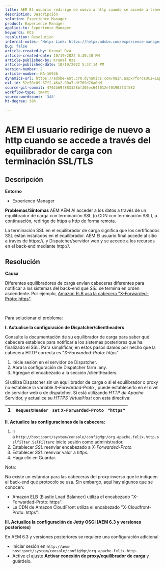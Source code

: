```yaml
---
title: AEM El usuario redirige de nuevo a http cuando se accede a través del equilibrador de carga con terminación SSL/TLS
description: Descripción
solution: Experience Manager
product: Experience Manager
applies-to: Experience Manager
keywords: KCS
resolution: Resolution
internal-notes: 'Helpx Link: https://helpx.adobe.com/experience-manager/kb/AEM-redirecting-back-to-http-on-accessed-via-SSL-terminated-Load-Balancer.html'
bug: false
article-created-by: Krunal Oza
article-created-date: 10/19/2022 5:30:38 PM
article-published-by: Krunal Oza
article-published-date: 10/19/2022 5:37:14 PM
version-number: 2
article-number: KA-16936
dynamics-url: https://adobe-ent.crm.dynamics.com/main.aspx?forceUCI=1&pagetype=entityrecord&etn=knowledgearticle&id=d23762bb-d34f-ed11-bba2-00224808679b
exl-id: 52e50c09-67f2-46a2-90a7-df769d76a0dd
source-git-commit: 4702b69f883128bf305ec64f012ef01903f3f582
workflow-type: tm+mt
source-wordcount: '348'
ht-degree: 38%

---
```


# AEM El usuario redirige de nuevo a http cuando se accede a través del equilibrador de carga con terminación SSL/TLS

## Descripción

<b>Entorno</b>
- Experience Manager



<b>Problemas/Síntomas</b>
AEM AEM Al acceder a los datos a través de un equilibrador de carga con terminación SSL (o CDN con terminación SSL), a continuación, redirige de https a http de forma remota.

La terminación SSL en el equilibrador de carga significa que los certificados SSL están instalados en el equilibrador. AEM El usuario final accede al sitio a través de https://, y Dispatcher/servidor web y se accede a los recursos en el back-end mediante http://.




## Resolución


<b>Causa</b>

Diferentes equilibradores de carga envían cabeceras diferentes para notificar a los sistemas del back-end que *SSL* se termina en orden ascendente. Por ejemplo, [Amazon ELB usa la cabecera &quot;X-Forwarded-Proto: https&quot;](https://docs.aws.amazon.com/es_es/elasticloadbalancing/latest/classic/x-forwarded-headers.html#x-forwarded-proto).

&#x200B;&#x200B;&#x200B;&#x200B;&#x200B;

Para solucionar el problema:

<b>I. Actualice la configuración de Dispatcher/clientheaders</b>

Consulte la documentación de su equilibrador de carga para saber qué cabecera establece para notificar a los sistemas posteriores que ha finalizado el SSL. Para simplificar, en estos pasos damos por hecho que la cabecera HTTP correcta es &quot;*X-Forwarded-Proto: https*&quot;

1. Inicie sesión en el servidor de Dispatcher.
2. Abra la configuración de Dispatcher farm .any.
3. Agregue el encabezado a la sección /clientheaders.


Si utiliza Dispatcher sin un equilibrador de carga o si el equilibrador o proxy no establece la variable *X-Forwarded-Proto* , puede establecerlo en el nivel de servidor web o de dispatcher. Si está utilizando *HTTP de Apache* Servidor, y actualice su *HTTPS VirtualHost* con esta directiva:


| 1 | `RequestHeader ` `set` `X-Forwarded-Proto ` `"https"` |
| --- | --- |


<b>II. Actualice las configuraciones de la cabecera:</b>

1. Ir a `http://host:port/system/console/configMgr/org.apache.felix.http.sslfilter.SslFilter`e inicie sesión como administrador.
2. Establecer *SSL* reenviar encabezado a *X-Forwarded-Proto.*
3. Establecer *SSL* reenviar valor a *https*.
4. Haga clic en Guardar.


Nota:

No existe un estándar para las cabeceras del proxy inverso que le indiquen al back-end qué protocolo se usa. Sin embargo, aquí hay algunos que se conocen:

- Amazon ELB (Elastic Load Balancer) utiliza el encabezado &quot;X-Forwarded-Proto: https&quot;.
- La CDN de Amazon CloudFront utiliza el encabezado &quot;X-Cloudfront-Proto: https&quot;.


<b>III. Actualice la configuración de Jetty OSGi (AEM 6.3 y versiones posteriores)</b>

En AEM 6.3 y versiones posteriores se requiere una configuración adicional:

- Iniciar sesión en `http://aem-host:port/system/console/configMgr/org.apache.felix.http.`
- Active el ajuste <b>Activar conexión de proxy/equilibrador de carga</b> y guárdelo.
